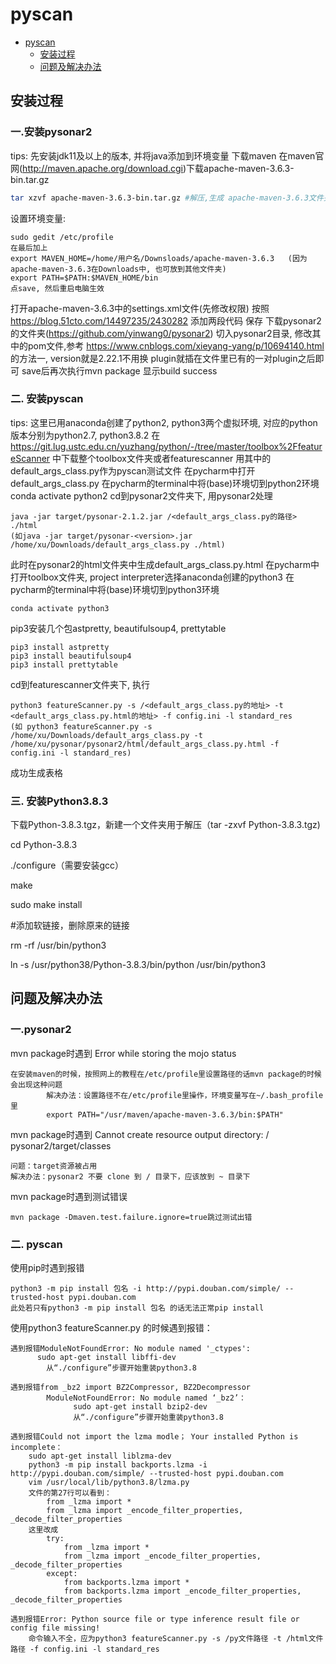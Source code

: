# pyscan

<!-- @import "[TOC]" {cmd="toc" depthFrom=1 depthTo=3 orderedList=false} -->

<!-- code_chunk_output -->

- [pyscan](#pyscan)
  - [安装过程](#安装过程)
  - [问题及解决办法](#问题及解决办法)

<!-- /code_chunk_output -->

## 安装过程
### 一.安装pysonar2
tips: 先安装jdk11及以上的版本, 并将java添加到环境变量
下载maven
在maven官网(http://maven.apache.org/download.cgi)下载apache-maven-3.6.3-bin.tar.gz
```bash
tar xzvf apache-maven-3.6.3-bin.tar.gz #解压,生成 apache-maven-3.6.3文件夹
```
设置环境变量:
```
sudo gedit /etc/profile
在最后加上
export MAVEN_HOME=/home/用户名/Downsloads/apache-maven-3.6.3   (因为apache-maven-3.6.3在Downloads中, 也可放到其他文件夹)
export PATH=$PATH:$MAVEN_HOME/bin
点save, 然后重启电脑生效
```
打开apache-maven-3.6.3中的settings.xml文件(先修改权限)
按照 https://blog.51cto.com/14497235/2430282 添加两段代码
保存
下载pysonar2的文件夹(https://github.com/yinwang0/pysonar2)
切入pysonar2目录, 修改其中的pom文件,参考 https://www.cnblogs.com/xieyang-yang/p/10694140.html 的方法一, version就是2.22.1不用换
plugin就插在文件里已有的一对plugin之后即可
save后再次执行mvn package
显示build success

### 二. 安装pyscan
tips: 这里已用anaconda创建了python2, python3两个虚拟环境, 对应的python版本分别为python2.7, python3.8.2
在 https://git.lug.ustc.edu.cn/yuzhang/python/-/tree/master/toolbox%2FfeatureScanner 中下载整个toolbox文件夹或者featurescanner
用其中的 default_args_class.py作为pyscan测试文件
在pycharm中打开 default_args_class.py
在pycharm的terminal中将(base)环境切到python2环境 
conda activate python2
cd到pysonar2文件夹下, 用pysonar2处理
```
java -jar target/pysonar-2.1.2.jar /<default_args_class.py的路径> ./html 
(如java -jar target/pysonar-<version>.jar /home/xu/Downloads/default_args_class.py ./html)
```
此时在pysonar2的html文件夹中生成default_args_class.py.html
在pycharm中打开toolbox文件夹, project interpreter选择anaconda创建的python3
在pycharm的terminal中将(base)环境切到python3环境
```
conda activate python3
```
pip3安装几个包astpretty, beautifulsoup4, prettytable
```
pip3 install astpretty
pip3 install beautifulsoup4
pip3 install prettytable
```
cd到featurescanner文件夹下, 执行
```
python3 featureScanner.py -s /<default_args_class.py的地址> -t <default_args_class.py.html的地址> -f config.ini -l standard_res
(如 python3 featureScanner.py -s /home/xu/Downloads/default_args_class.py -t /home/xu/pysonar/pysonar2/html/default_args_class.py.html -f config.ini -l standard_res)
```
成功生成表格

### 三. 安装Python3.8.3
下载Python-3.8.3.tgz，新建一个文件夹用于解压（tar -zxvf Python-3.8.3.tgz)

cd Python-3.8.3

./configure（需要安装gcc）

make

sudo make install

#添加软链接，删除原来的链接

rm -rf /usr/bin/python3

ln -s /usr/python38/Python-3.8.3/bin/python /usr/bin/python3


<!-- /code_chunk_output -->

## 问题及解决办法
### 一.pysonar2
mvn package时遇到 Error while storing the mojo status
```
在安装maven的时候，按照网上的教程在/etc/profile里设置路径的话mvn package的时候会出现这种问题
		解决办法：设置路径不在/etc/profile里操作，环境变量写在~/.bash_profile里
		export PATH="/usr/maven/apache-maven-3.6.3/bin:$PATH"
```
mvn package时遇到 Cannot create resource output directory: / pysonar2/target/classes
```
问题：target资源被占用
解决办法：pysonar2 不要 clone 到 / 目录下，应该放到 ~ 目录下
```
mvn package时遇到测试错误
```
mvn package -Dmaven.test.failure.ignore=true跳过测试出错
```

### 二. pyscan
使用pip时遇到报错
```
python3 -m pip install 包名 -i http://pypi.douban.com/simple/ --trusted-host pypi.douban.com
此处若只有python3 -m pip install 包名 的话无法正常pip install
```
使用python3 featureScanner.py 的时候遇到报错：
```
遇到报错ModuleNotFoundError: No module named '_ctypes':
	  sudo apt-get install libffi-dev
		从“./configure”步骤开始重装python3.8
```
```
遇到报错from _bz2 import BZ2Compressor, BZ2Decompressor
        ModuleNotFoundError: No module named ‘_bz2’：
              sudo apt-get install bzip2-dev
              从“./configure”步骤开始重装python3.8
```
```
遇到报错Could not import the lzma modle； Your installed Python is incomplete：
	sudo apt-get install liblzma-dev
	python3 -m pip install backports.lzma -i http://pypi.douban.com/simple/ --trusted-host pypi.douban.com
	vim /usr/local/lib/python3.8/lzma.py
	文件的第27行可以看到：
		from _lzma import *
		from _lzma import _encode_filter_properties, _decode_filter_properties
	这里改成
		try:
			from _lzma import *
			from _lzma import _encode_filter_properties, _decode_filter_properties
		except:
			from backports.lzma import *
			from backports.lzma import _encode_filter_properties, _decode_filter_properties
```
```
遇到报错Error: Python source file or type inference result file or config file missing!
	命令输入不全，应为python3 featureScanner.py -s /py文件路径 -t /html文件路径 -f config.ini -l standard_res
```
